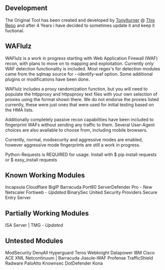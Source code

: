 Development 
---------------------
The Original Tool has been created and developed by [Tonylturner](https://github.com/tonylturner) @  [This Repo](https://github.com/tonylturner) and after 4 Years i have decided to sometimes update it and keep it fuctional. 

WAFlulz 
---------------------
WAFlulz is a work in progress starting with Web Application Firewall (WAF) recon, with plans to move on to mapping and exploitation. Currently only WAF detection functionality is included. Most regex's for detection modules came from the sqlmap source for --identify-waf option. Some additional plugins or modifications have been done.

WAFlulz includes a proxy randomization function, but you will need to populate the httpproxy and httpsproxy text files with your own selection of proxies using the format shown there. We do not endorse the proxies listed currently, these were just ones that were used for initial testing based on the HMA lists.

Additionally completely passive recon capabilities have been included to fingerprint WAFs without sending any traffic to them. Several User-Agent choices are also available to choose from, including mobile browsers.

Currently, normal, modsecurity and aggressive modes are enabled, however aggressive mode fingerprints are still a work in progress.

Python-Requests is REQUIRED for usage. Install with $ pip install requests or $ easy_install requests

Known Working Modules
---------------------
Incapsula
Cloudflare
BigIP
Barracuda
Port80 ServerDefender Pro - *New*
Netscaler
Fortiweb - *Updated*
BinarySec
United Security Providers Secure Entry Server

Partially Working Modules
-------------------------
ISA Server | TMG - *Updated*

Untested Modules
----------------
ModSecurity
DenyAll 
Hyperguard 
Teros 
Webknight 
Datapower IBM 
Cisco ACE XML 
Netcontinuum | Barracuda 
Jiasule-WAF 
Profense 
TrafficShield
Radware
PaloAlto
Knownsec
DotDefender
Kona
